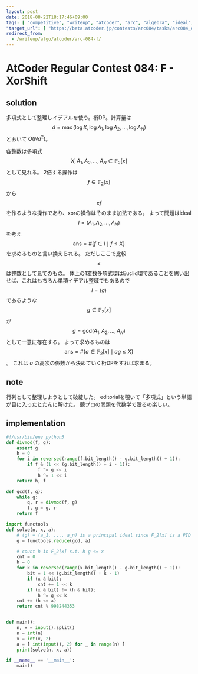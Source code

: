```yaml
---
layout: post
date: 2018-08-22T18:17:46+09:00
tags: [ "competitive", "writeup", "atcoder", "arc", "algebra", "ideal", "polynomial", "gcd", "dp", "digit-dp" ]
"target_url": [ "https://beta.atcoder.jp/contests/arc084/tasks/arc084_d" ]
redirect_from:
  - /writeup/algo/atcoder/arc-084-f/
---
```


# AtCoder Regular Contest 084: F - XorShift

## solution

多項式として整理しイデアルを使う。桁DP。計算量は $$d = \max(\log X, \log A_1, \log A_2, \dots, \log A_N)$$ とおいて $O(Nd^2)$。

各整数は多項式 $$X, A_1, A_2, \dots, A_N \in \mathbb{F} _ 2[x]$$ として見れる。
$2$倍する操作は $$f \in \mathbb{F} _ 2[x]$$ から $$xf$$ を作るような操作であり、xorの操作はそのまま加法である。
よって問題はideal $$I = (A_1, A_2, \dots, A_N)$$ を考え $$\mathrm{ans} = \# \left\{ f \in I \mid f \le X \right\}$$ を求めるものと言い換えられる。
ただしここで比較 $$\le$$ は整数として見てのもの。
体上の$1$変数多項式環はEuclid環であることを思い出せば、これはもちろん単項イデアル整域でもあるので $$I = (g)$$ であるような $$g \in \mathbb{F} _ 2[x]$$ が $$g = \mathrm{gcd}(A_1, A_2, \dots, A_N)$$ として一意に存在する。
よって求めるものは $$\mathrm{ans} = \# \left\{ a \in \mathbb{F} _ 2[x] \mid a g \le X \right\}$$ 。
これは $a$ の高次の係数から決めていく桁DPをすれば求まる。

## note

行列として整理しようとして破綻した。
editorialを覗いて「多項式」という単語が目に入ったとたんに解けた。
競プロの問題を代数学で殴るの楽しい。

## implementation

``` python
#!/usr/bin/env python3
def divmod(f, g):
    assert g
    h = 0
    for i in reversed(range(f.bit_length() - g.bit_length() + 1)):
        if f & (1 << (g.bit_length() + i - 1)):
            f ^= g << i
            h ^= 1 << i
    return h, f

def gcd(f, g):
    while g:
        q, r = divmod(f, g)
        f, g = g, r
    return f

import functools
def solve(n, x, a):
    # (g) = (a_1, ..., a_n) is a principal ideal since F_2[x] is a PID
    g = functools.reduce(gcd, a)

    # count h in F_2[x] s.t. h g <= x
    cnt = 0
    h = 0
    for k in reversed(range(x.bit_length() - g.bit_length() + 1)):
        bit = 1 << (g.bit_length() + k - 1)
        if (x & bit):
            cnt += 1 << k
        if (x & bit) != (h & bit):
            h ^= g << k
    cnt += (h <= x)
    return cnt % 998244353


def main():
    n, x = input().split()
    n = int(n)
    x = int(x, 2)
    a = [ int(input(), 2) for _ in range(n) ]
    print(solve(n, x, a))

if __name__ == '__main__':
    main()
```
